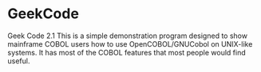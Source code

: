 # GeekCode
Geek Code 2.1
This is a simple demonstration program designed to show mainframe COBOL users how to use OpenCOBOL/GNUCobol 
on UNIX-like systems. It has most of the COBOL features that most people would find useful.
